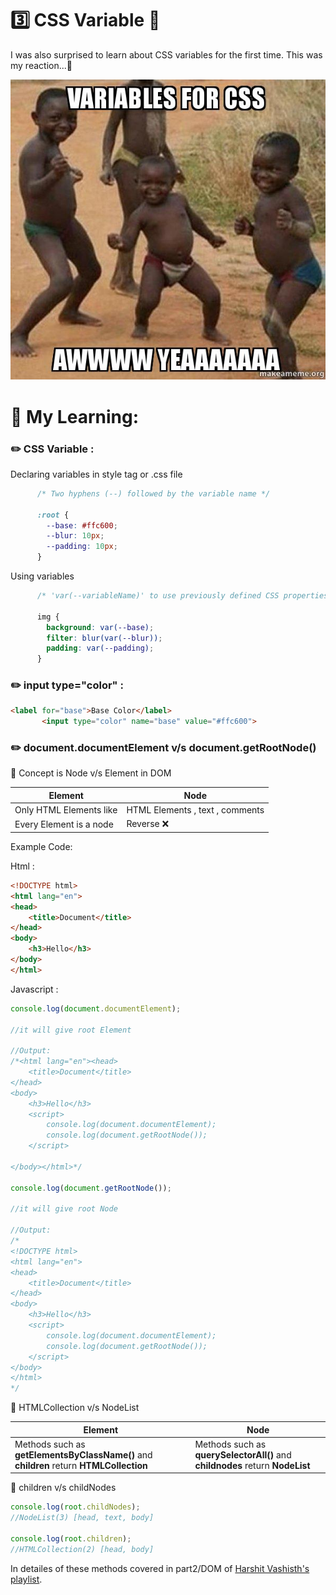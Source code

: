 # 3️⃣  CSS Variable 👾 

I was also surprised to learn about CSS variables for the first time. This was my reaction...🤣

<p align="center">
 <img src="meme.jpg"> 
      
</p>



# 📒 My Learning:

### ✏️  CSS Variable :

Declaring variables in style tag or .css file

```CSS
      /* Two hyphens (--) followed by the variable name */

      :root {
        --base: #ffc600;
        --blur: 10px;
        --padding: 10px;
      }
```

Using variables

```CSS
      /* 'var(--variableName)' to use previously defined CSS properties */

      img {
        background: var(--base);
        filter: blur(var(--blur));
        padding: var(--padding);
      }
```

### ✏️  input type="color" :

 ```html
 <label for="base">Base Color</label>
        <input type="color" name="base" value="#ffc600">
 ```

### ✏️ document.documentElement v/s document.getRootNode()

📌 Concept is Node v/s Element in DOM

| Element      | Node |
| ----------- | ----------- |
| Only HTML Elements like  <body> <span> <div>     |    HTML Elements , text , comments    |
| Every Element is a node   | Reverse ❌ |

Example Code:

Html :

```html
<!DOCTYPE html>
<html lang="en">
<head>
    <title>Document</title>
</head>
<body>
    <h3>Hello</h3>
</body>
</html>
```

Javascript :

```javascript
console.log(document.documentElement);

//it will give root Element

//Output:
/*<html lang="en"><head>
    <title>Document</title>
</head>
<body>
    <h3>Hello</h3>
    <script>
        console.log(document.documentElement);
        console.log(document.getRootNode());
    </script>

</body></html>*/

console.log(document.getRootNode());

//it will give root Node

//Output:
/*
<!DOCTYPE html>
<html lang="en">
<head>
    <title>Document</title>
</head>
<body>
    <h3>Hello</h3>
    <script>
        console.log(document.documentElement);
        console.log(document.getRootNode());
    </script>
</body>
</html>
*/

```
📌 HTMLCollection v/s NodeList

| Element      | Node |
| ----------- | ----------- |
| Methods such as **getElementsByClassName()** and **children** return **HTMLCollection** | Methods such as **querySelectorAll()** and **childnodes** return **NodeList**|

📌 children v/s childNodes

```javascript
console.log(root.childNodes);
//NodeList(3) [head, text, body]

console.log(root.children);
//HTMLCollection(2) [head, body]

```

In detailes of these methods covered in part2/DOM of [Harshit Vashisth's playlist](https://github.com/ozaharsh95/JS_BEGINNING_TO_MASTERY).

